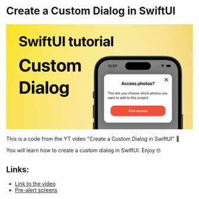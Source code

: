 # Create a Custom Dialog in SwiftUI

[<img src="thumbnail.jpg" alt="Create a Custom Dialog in SwiftUI" width="600">](https://www.youtube.com/watch?v=K5lj-S3grno)

This is a code from the YT video "Create a Custom Dialog in SwiftUI" 🤗

You will learn how to create a custom dialog in SwiftUI. Enjoy 🤓

## Links:
- [Link to the video](https://www.youtube.com/watch?v=K5lj-S3grno)
- [Pre-alert screens](https://developer.apple.com/design/human-interface-guidelines/patterns/accessing-private-data/#pre-alert-screens)